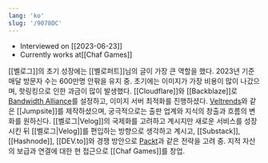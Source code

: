 ```yaml
---
lang: 'ko'
slug: '/9078DC'
---
```


- Interviewed on [[2023-06-23]]
- Currently works at[[Chaf Games]]

[[벨로그]]의 초기 성장에는 [[벨로퍼트]]님의 글이 가장 큰 역할을 했다. 2023년 기준 매달 방문자 수는 600만명 안팎을 유지 중. 초기에는 이미지가 가장 비용이 많이 나갔으며, 핫링킹으로 인한 과금이 많이 발생했다. [[Cloudflare]]와 [[Backblaze]]로 [Bandwidth Alliance](https://www.cloudflare.com/bandwidth-alliance/)를 설정하고, 이미지 서버 최적화를 진행하셨다. [Veltrends](https://www.veltrends.com)와 같은 [[Jumpsite]]를 제작하셨으며, 궁극적으로는 출판 업계와 지식의 창출과 흐름의 변화를 원하신다. [[벨로그|Velog]]의 국제화를 고려하고 계시지만 새로운 서비스를 성장시킨 뒤 [[벨로그|Velog]]를 편입하는 방향으로 생각하고 계시고, [[Substack]], [[Hashnode]], [[DEV.to]]와 경쟁 방안으로 [Packt](https://www.packtpub.com/)과 같은 전략을 고려 중. 지적 자산의 보급과 연결에 대한 현 접근으로 [[Chaf Games]]를 창업.
